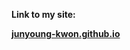 <p><b>Link to my site: <b/></p>

<a href="https://junyoung-kwon.github.io/">junyoung-kwon.github.io</a>
